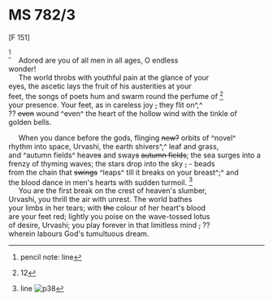# MS 782/3

[F 151]

[^1] \
&nbsp;&nbsp;&nbsp;&nbsp;&nbsp;Adored are you of all men in all ages, O endless \
wonder! \
&nbsp;&nbsp;&nbsp;&nbsp;&nbsp;The world throbs with youthful pain at the glance of your \
eyes, the ascetic lays the fruit of his austerities at your \
feet, the songs of poets hum and swarm round the perfume of [^2] \
your presence. Your feet, as in careless joy ~~,~~ they flit on^,^ \
?? ~~even~~ wound ^even^ the heart of the hollow wind with the tinkle of \
golden bells. 

&nbsp;&nbsp;&nbsp;&nbsp;&nbsp;When you dance before the gods, flinging ~~new?~~ orbits of ^novel^ \
rhythm into space, Urvashi, the earth shivers^,^ leaf and grass, \
and ^autumn fields^ heave~~s~~ and sway~~s~~ ~~autumn fields~~; the sea surges into a \
frenzy of thyming waves; the stars drop into the sky ~~,~~ - beads \
from the chain that ~~swings~~ ^leaps^ till it breaks on your breast^;^ and \
the blood dance in men's hearts with sudden turmoil.
[^3] \
&nbsp;&nbsp;&nbsp;&nbsp;&nbsp;You are the first break on the crest of heaven's slumber, \
Urvashi, you thrill the air with unrest. The world bathes \
your limbs in her tears; with ~~the~~ colour of her heart's blood \
are your feet red; lightly you poise on the wave-tossed lotus \
of desire, Urvashi; you play forever in that limitless mind ~~,~~ ?? \
wherein labours God's tumultuous dream. 
[^1]: pencil note: line 
[^2]: 12 
[^3]: line
![p38](MS782_3-038.jpg)
